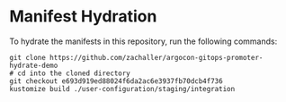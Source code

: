 # Manifest Hydration

To hydrate the manifests in this repository, run the following commands:

```shell
git clone https://github.com/zachaller/argocon-gitops-promoter-hydrate-demo
# cd into the cloned directory
git checkout e693d919ed88024f6da2ac6e3937fb70dcb4f736
kustomize build ./user-configuration/staging/integration
```
